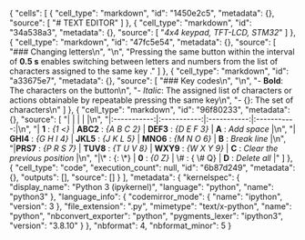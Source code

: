{
 "cells": [
  {
   "cell_type": "markdown",
   "id": "1450e2c5",
   "metadata": {},
   "source": [
    "# TEXT EDITOR"
   ]
  },
  {
   "cell_type": "markdown",
   "id": "34a538a3",
   "metadata": {},
   "source": [
    "*4x4 keypad, TFT-LCD, STM32*"
   ]
  },
  {
   "cell_type": "markdown",
   "id": "47fc5e54",
   "metadata": {},
   "source": [
    "### Changing letters\n",
    "\n",
    "Pressing the same button within the interval of **0.5 s** enables switching between letters and numbers from the list of characters assigned to the same key  ."
   ]
  },
  {
   "cell_type": "markdown",
   "id": "a33675e7",
   "metadata": {},
   "source": [
    "### Key codes\n",
    "\n",
    "- **Bold**: The characters on the button\n",
    "- *Italic*: The assigned list of characters or actions obtainable by repeatable pressing the same key\n",
    "- {}: The set of characters\n"
   ]
  },
  {
   "cell_type": "markdown",
   "id": "96f80233",
   "metadata": {},
   "source": [
    "| <!-- -->    | <!-- -->    | <!-- -->    | <!-- -->    |\n",
    "|:-----------:|:-----------:|:-----------:|:-----------:|\n",
    "| **1** : *{1 <}* | **ABC2** : *{A B C 2}* | **DEF3** : *{D E F 3}* | **A** : *Add space* |\n",
    "| **GHI4** : *{G H I 4}* | **JKL5** : *{J K L 5}* | **MNO6** : *{M N O 6}* | **B** : *Break line* |\n",
    "|**PRS7** : *{P R S 7}* | **TUV8** : *{T U V 8}* | **WXY9** : *{W X Y 9}* | **C** : *Clear the previous position* |\n",
    "|\\*  : {: \\*} | **0** : *{0 Z}* | \\#  : { \\# Q} | **D** : *Delete all* |"
   ]
  },
  {
   "cell_type": "code",
   "execution_count": null,
   "id": "6b87d249",
   "metadata": {},
   "outputs": [],
   "source": []
  }
 ],
 "metadata": {
  "kernelspec": {
   "display_name": "Python 3 (ipykernel)",
   "language": "python",
   "name": "python3"
  },
  "language_info": {
   "codemirror_mode": {
    "name": "ipython",
    "version": 3
   },
   "file_extension": ".py",
   "mimetype": "text/x-python",
   "name": "python",
   "nbconvert_exporter": "python",
   "pygments_lexer": "ipython3",
   "version": "3.8.10"
  }
 },
 "nbformat": 4,
 "nbformat_minor": 5
}
